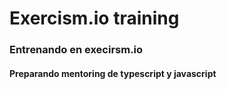 # Exercism.io training
### Entrenando en execirsm.io
#### Preparando mentoring de typescript y javascript
